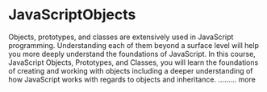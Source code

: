 # JavaScriptObjects
Objects, prototypes, and classes are extensively used in JavaScript programming. Understanding each of them beyond a surface level will help you more deeply understand the foundations of JavaScript. In this course, JavaScript Objects, Prototypes, and Classes, you will learn the foundations of creating and working with objects including a deeper understanding of how JavaScript works with regards to objects and inheritance. ......... more
